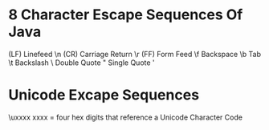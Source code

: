 # 8 Character Escape Sequences Of Java

(LF) Linefeed                   \n
(CR) Carriage Return            \r
(FF) Form Feed                  \f
Backspace                       \b
Tab                             \t
Backslash                       \\
Double Quote                    \"
Single Quote                    \'

# Unicode Excape Sequences

\uxxxx                          xxxx = four hex digits that reference a Unicode Character Code